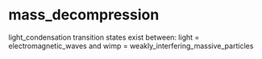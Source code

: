 # mass_decompression
light_condensation
transition states exist between:
light = electromagnetic_waves 
and
wimp = weakly_interfering_massive_particles
